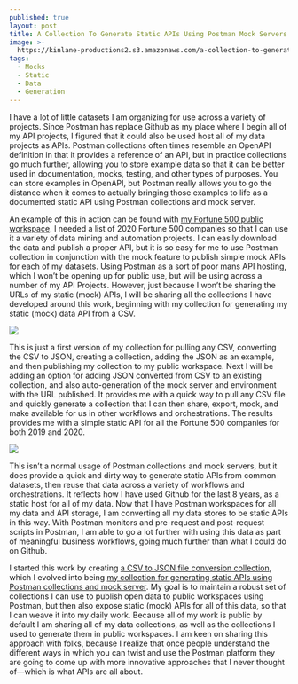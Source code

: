 ```yaml
---
published: true
layout: post
title: A Collection To Generate Static APIs Using Postman Mock Servers
image: >-
  https://kinlane-productions2.s3.amazonaws.com/a-collection-to-generate-static-apis-using-postman-mock-servers-1.png
tags:
  - Mocks
  - Static
  - Data
  - Generation
---
```


I have a lot of little datasets I am organizing for use across a variety of projects. Since Postman has replace Github as my place where I begin all of my API projects, I figured that it could also be used host all of my data projects as APIs. Postman collections often times resemble an OpenAPI definition in that it provides a reference of an API, but in practice collections go much further, allowing you to store example data so that it can be better used in documentation, mocks, testing, and other types of purposes. You can store examples in OpenAPI, but Postman really allows you to go the distance when it comes to actually bringing those examples to life as a documented static API using Postman collections and mock server.

An example of this in action can be found with [my Fortune 500 public workspace](https://api-evangelist.postman.co/workspace/Fortune-500~08e01ed9-6906-47a0-a81e-369948912ef4/overview). I needed a list of 2020 Fortune 500 companies so that I can use it a variety of data mining and automation projects. I can easily download the data and publish a proper API, but it is so easy for me to use Postman collection in conjunction with the mock feature to publish simple mock APIs for each of my datasets. Using Postman as a sort of poor mans API hosting, which I won’t be opening up for public use, but will be using across a number of my API Projects. However, just because I won’t be sharing the URLs of my static (mock) APIs, I will be sharing all the collections I have developed around this work, beginning with my collection for generating my static (mock) data API from a CSV.

[![](https://kinlane-productions2.s3.amazonaws.com/a-collection-to-generate-static-apis-using-postman-mock-servers-1.png)](https://api-evangelist.postman.co/workspace/Fortune-500~08e01ed9-6906-47a0-a81e-369948912ef4/documentation/35240-04f42a0a-be66-4351-9793-f6d057aebd4e)

This is just a first version of my collection for pulling any CSV, converting the CSV to JSON, creating a collection, adding the JSON as an example, and then publishing my collection to my public workspace. Next I will be adding an option for adding JSON converted from CSV to an existing collection, and also auto-generation of the mock server and environment with the URL published. It provides me with a quick way to pull any CSV file and quickly generate a collection that I can then share, export, mock, and make available for us in other workflows and orchestrations. The results provides me with a simple static API for all the Fortune 500 companies for both 2019 and 2020.

[![](https://kinlane-productions2.s3.amazonaws.com/a-collection-to-generate-static-apis-using-postman-mock-servers-2.png)](https://api-evangelist.postman.co/workspace/Fortune-500~08e01ed9-6906-47a0-a81e-369948912ef4/documentation/35240-c62c073c-fea0-40ee-9994-352d7c072302)

This isn’t a normal usage of Postman collections and mock servers, but it does provide a quick and dirty way to generate static APIs from common datasets, then reuse that data across a variety of workflows and orchestrations. It reflects how I have used Github for the last 8 years, as a static host for all of my data. Now that I have Postman workspaces for all my data and API storage, I am converting all my data stores to be static APIs in this way. With Postman monitors and pre-request and post-request scripts in Postman, I am able to go a lot further with using this data as part of meaningful business workflows, going much further than what I could do on Github.

I started this work by creating [a CSV to JSON file conversion collection](https://apievangelist.com/2021/03/29/a-csv-to-json-file-conversion-postman-collection/), which I evolved into being [my collection for generating static APIs using Postman collections and mock server](https://api-evangelist.postman.co/workspace/Fortune-500~08e01ed9-6906-47a0-a81e-369948912ef4/documentation/35240-04f42a0a-be66-4351-9793-f6d057aebd4e). My goal is to maintain a robust set of collections I can use to publish open data to public workspaces using Postman, but then also expose static (mock) APIs for all of this data, so that I can weave it into my daily work. Because all of my work is public by default I am sharing all of my data collections, as well as the collections I used to generate them in public workspaces. I am keen on sharing this approach with folks, because I realize that once people understand the different ways in which you can twist and use the Postman platform they are going to come up with more innovative approaches that I never thought of—which is what APIs are all about.